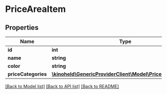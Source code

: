 # PriceAreaItem

## Properties
Name | Type | Description | Notes
------------ | ------------- | ------------- | -------------
**id** | **int** |  | 
**name** | **string** |  | 
**color** | **string** |  | [optional] 
**priceCategories** | [**\kinoheld\GenericProviderClient\Model\PriceCategoryItem[]**](PriceCategoryItem.md) |  | 

[[Back to Model list]](../../README.md#documentation-for-models) [[Back to API list]](../../README.md#documentation-for-api-endpoints) [[Back to README]](../../README.md)

